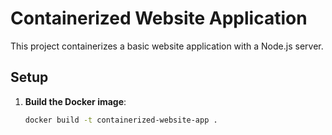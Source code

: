 # Containerized Website Application

This project containerizes a basic website application with a Node.js server.

## Setup

1. **Build the Docker image**:
   ```bash
   docker build -t containerized-website-app .
